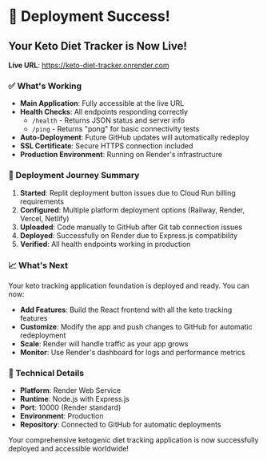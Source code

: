 # 🎉 Deployment Success!

## Your Keto Diet Tracker is Now Live!

**Live URL**: https://keto-diet-tracker.onrender.com

### ✅ What's Working

- **Main Application**: Fully accessible at the live URL
- **Health Checks**: All endpoints responding correctly
  - `/health` - Returns JSON status and server info
  - `/ping` - Returns "pong" for basic connectivity tests
- **Auto-Deployment**: Future GitHub updates will automatically redeploy
- **SSL Certificate**: Secure HTTPS connection included
- **Production Environment**: Running on Render's infrastructure

### 🚀 Deployment Journey Summary

1. **Started**: Replit deployment button issues due to Cloud Run billing requirements
2. **Configured**: Multiple platform deployment options (Railway, Render, Vercel, Netlify)
3. **Uploaded**: Code manually to GitHub after Git tab connection issues
4. **Deployed**: Successfully on Render due to Express.js compatibility
5. **Verified**: All health endpoints working in production

### 📈 What's Next

Your keto tracking application foundation is deployed and ready. You can now:

- **Add Features**: Build the React frontend with all the keto tracking features
- **Customize**: Modify the app and push changes to GitHub for automatic redeployment
- **Scale**: Render will handle traffic as your app grows
- **Monitor**: Use Render's dashboard for logs and performance metrics

### 🔧 Technical Details

- **Platform**: Render Web Service
- **Runtime**: Node.js with Express.js
- **Port**: 10000 (Render standard)
- **Environment**: Production
- **Repository**: Connected to GitHub for automatic deployments

Your comprehensive ketogenic diet tracking application is now successfully deployed and accessible worldwide!